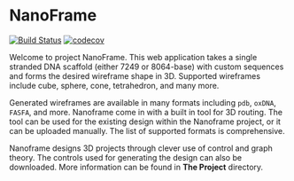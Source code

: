 # NanoFrame
[![Build Status](https://app.travis-ci.com/tilabberkeley/nanoframe.svg?branch=master)](https://app.travis-ci.com/tilabberkeley/nanoframe)
[![codecov](https://codecov.io/gh/tilabberkeley/nanoframe/branch/master/graph/badge.svg?token=0ZA6VAYVET)](https://codecov.io/gh/tilabberkeley/nanoframe)

Welcome to project NanoFrame. This web application takes a single stranded DNA scaffold 
(either 7249 or 8064-base) with custom sequences and forms the desired wireframe shape in 3D. 
Supported wireframes include cube, sphere, cone, tetrahedron, and many more. 

Generated wireframes are available in many formats including `pdb`, `oxDNA`, `FASFA`, and more. Nanoframe
come in with a built in tool for 3D routing. The tool can be used for the existing design within the Nanoframe
project, or it can be uploaded manually. The list of supported formats is comprehensive.

Nanoframe designs 3D projects through clever use of control and graph theory. The controls used for generating
the design can also be downloaded. More information can be found in **The Project** directory. 
